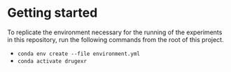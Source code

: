 # Getting started
To replicate the environment necessary for the running of the experiments in this repository,
run the following commands from the root of this project.
- ```conda env create --file environment.yml```
- ```conda activate drugexr```

